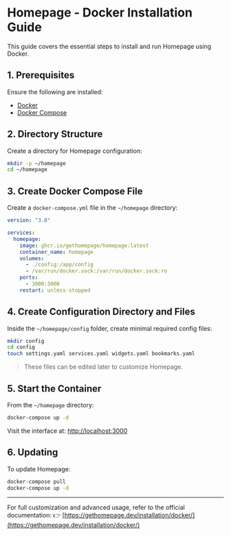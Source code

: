 # Homepage - Docker Installation Guide

This guide covers the essential steps to install and run Homepage using Docker.

## 1. Prerequisites

Ensure the following are installed:

- [Docker](https://docs.docker.com/get-docker/)
- [Docker Compose](https://docs.docker.com/compose/install/)

## 2. Directory Structure

Create a directory for Homepage configuration:

```bash
mkdir -p ~/homepage
cd ~/homepage
````

## 3. Create Docker Compose File

Create a `docker-compose.yml` file in the `~/homepage` directory:

```yaml
version: "3.8"

services:
  homepage:
    image: ghcr.io/gethomepage/homepage:latest
    container_name: homepage
    volumes:
      - ./config:/app/config
      - /var/run/docker.sock:/var/run/docker.sock:ro
    ports:
      - 3000:3000
    restart: unless-stopped
```

## 4. Create Configuration Directory and Files

Inside the `~/homepage/config` folder, create minimal required config files:

```bash
mkdir config
cd config
touch settings.yaml services.yaml widgets.yaml bookmarks.yaml
```

> These files can be edited later to customize Homepage.

## 5. Start the Container

From the `~/homepage` directory:

```bash
docker-compose up -d
```

Visit the interface at: [http://localhost:3000](http://localhost:3000)

## 6. Updating

To update Homepage:

```bash
docker-compose pull
docker-compose up -d
```

---

For full customization and advanced usage, refer to the official documentation:
👉 [https://gethomepage.dev/installation/docker/](https://gethomepage.dev/installation/docker/)